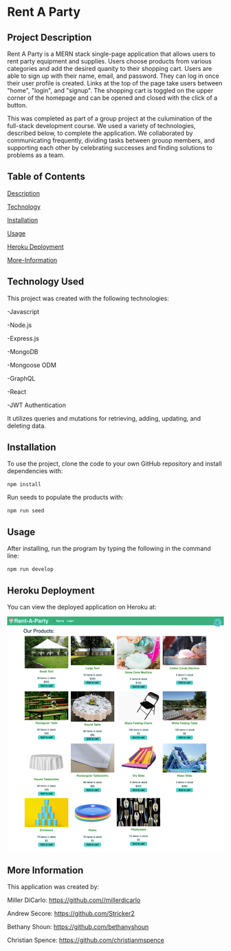# Rent A Party

## Project Description
Rent A Party is a MERN stack single-page application that allows users to rent party equipment and supplies. Users choose products from various categories and add the desired quanity to their shopping cart. Users are able to sign up with their name, email, and password. They can log in once their user profile is created.  Links at the top of the page take users between "home", "login", and "signup". The shopping cart is toggled on the upper corner of the homepage and can be opened and closed with the click of a button. 

This was completed as part of a group project at the culumination of the full-stack development course. We used a variety of technologies, described below, to complete the application. We collaborated by communicating frequently, dividing tasks between grouop members, and supporting each other by celebrating successes and finding solutions to problems as a team. 

## Table of Contents
[Description](#project-description)

[Technology](#technology-used)

[Installation](#installation)

[Usage](#usage)

[Heroku Deployment](#heroku)

[More-Information](#more-information)


## Technology Used
This project was created with the following technologies:

-Javascript

-Node.js

-Express.js

-MongoDB

-Mongoose ODM

-GraphQL

-React

-JWT Authentication

It utilizes queries and mutations for retrieving, adding, updating, and deleting data. 


## Installation
To use the project, clone the code to your own GitHub repository and install dependencies with:

```
npm install
```

Run seeds to populate the products with:
```
npm run seed
```

## Usage
After installing, run the program by typing the following in the command line:

```
npm run develop
```

## Heroku Deployment
You can view the deployed application on Heroku at: 
<!-- Update screenshot once site is deployed -->
![Screenshot](./client/public/Rent-A-Party.png)

## More Information
This application was created by:

Miller DiCarlo: https://github.com//millerdicarlo

Andrew Secore: https://github.com/Stricker2

Bethany Shoun: https://github.com/bethanyshoun

Christian Spence: https://github.com/christianmspence
